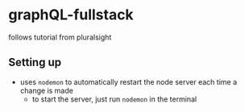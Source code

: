# graphQL-fullstack

follows tutorial from pluralsight

## Setting up

- uses `nodemon` to automatically restart the node server each time a change is made
  - to start the server, just run `nodemon` in the terminal
